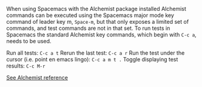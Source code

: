 When using Spacemacs with the Alchemist package installed Alchemist commands can be executed using
the Spacemacs major mode key command of leader key m, `Space-m`, but that only exposes a limited set
of commands, and test commands are not in that set. To run tests in Spacemacs the standard Alchemist
key commands, which begin with `C-c a`, needs to be used.

Run all tests: `C-c a t`
Rerun the last test: `C-c a r`
Run the test under the cursor (i.e. point en emacs lingo): `C-c a m t .`
Toggle displaying test results: `C-c M-r`

[See Alchemist reference](https://github.com/tonini/alchemist.el#testing)
